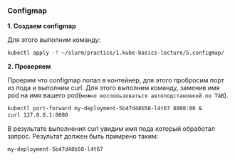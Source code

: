 ### Configmap

**1. Создаем configmap**

Для этого выполним команду:
```bash
kubectl apply -f ~/slurm/practice/1.kube-basics-lecture/5.configmap/
```
**2. Проверяем**

Проерим что configmap попал в контейнер, для этого пробросим порт из пода и выполним curl.
Для этого выполним команду, заменив имя pod на имя вашего pod(``можно воспользоваться автоподстановкой по TAB``).
```bash
kubectl port-forward my-deployment-5b47d48b58-l4t67 8080:80 &
curl 127.0.0.1:8080
```
В результате выполнения curl увидим имя пода который обработал запрос. Результат должен быть примрено таким:
```bash
my-deployment-5b47d48b58-l4t67
```
